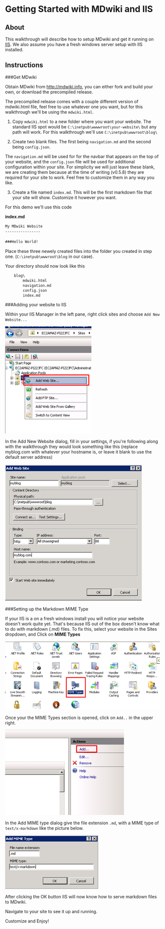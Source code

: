 Getting Started with MDwiki and IIS
===================

About
------

This walkthrough will describe how to setup MDwiki and get it running on [IIS](http://iis.com).  We also assume you have a fresh windows server setup with IIS installed.

Instructions
-------------

###Get MDwiki

Obtain MDwiki from http://mdwiki.info, you can either fork and build your own, or download the precompiled release.

The precompiled release comes with a couple different version of mdwiki.html file, feel free to use whatever one you want, but for this walkthrough we'll be using the ``mdwiki.html``.  

 1. Copy ``mdwiki.html`` to a new folder where you want your website.  The standard IIS spot would be ``C:\inetpub\wwwwroot\your-website\`` but any path will work.  For this walkthrough we'll use ``C:\inetpub\wwwroot\blog\``

 2. Create two blank files.  The first being ``navigation.md`` and the second being ``config.json``.

  The ``navigation.md`` will be used for for the navbar that appears on the top of your website, and the ``config.json`` file will be used for additional configuration within your site.  For simplicity we will just leave these blank, we are creating them because at the time of writing (v0.5.8) they are required for your site to work.  Feel free to customize them in any way you like.

 3. Create a file named ``index.md``.  This will be the first markdown file that your site will show.  Customize it however you want.

For this demo we'll use this code

**index.md**
```md
My MDwiki Website
----------------

###Hello World!
```

Place these three newely created files into the folder you created in step one. (``C:\inetpub\wwwroot\blog`` in our case).

Your directory should now look like this

```
    blog\
        mdwiki.html
        navigation.md
        config.json
        index.md
```

###Adding your website to IIS

Within your IIS Manager in the left pane, right click sites and choose ``Add New Website...``

![Add New Website...](images/add-new-website.png)

In the Add New Website dialog, fill in your settings, if you're following along with the walkthrough they would look something like this (replace myblog.com with whatever your hostname is, or leave it blank to use the default server address)

![Add New Website Dialog](images/add-new-website-dialog.png)

###Setting up the Markdown MIME Type

If your IIS is a on a fresh windows install you will notice your website doesn't work quite yet.  That's because IIS out of the box doesn't know what to do with markdown (.md) files.  To fix this, select your website in the Sites dropdown, and Click on **MIME Types**

![MIME Types](images/mime-types.png)

Once your the MIME Types section is opened, click on ``Add..`` in the upper right.

![MIME Types](images/add-mime-type.png)

In the Add MIME type dialog give the file extension ``.md``, with a MIME type of ``text/x-markdown`` like the picture below.

![MIME Type Dialog](images/mime-type-dialog.png)

After clicking the OK button IIS will now know how to serve markdown files to MDwiki. 

Navigate to your site to see it up and running.

Customize and Enjoy!

